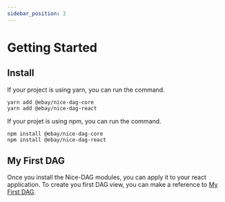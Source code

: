 ```yaml
---
sidebar_position: 2
---
```


# Getting Started

## Install

If your project is using yarn, you can run the command.

```
yarn add @ebay/nice-dag-core
yarn add @ebay/nice-dag-react
```

If your projet is using npm, you can run the command.

```
npm install @ebay/nice-dag-core
npm install @ebay/nice-dag-react
```

## My First DAG

Once you install the Nice-DAG modules, you can apply it to your react application. To create you first DAG view, you can make a reference to [My First DAG](./tutorial-react/read-only-dag).
